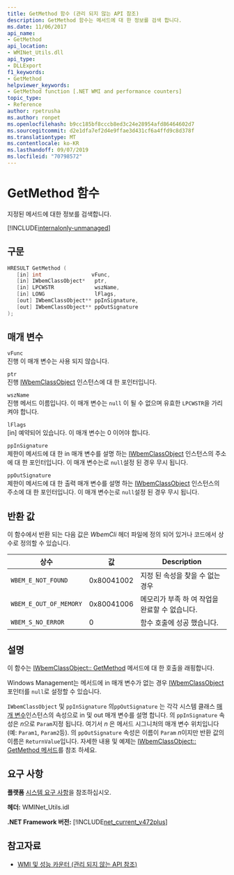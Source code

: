 ```yaml
---
title: GetMethod 함수 (관리 되지 않는 API 참조)
description: GetMethod 함수는 메서드에 대 한 정보를 검색 합니다.
ms.date: 11/06/2017
api_name:
- GetMethod
api_location:
- WMINet_Utils.dll
api_type:
- DLLExport
f1_keywords:
- GetMethod
helpviewer_keywords:
- GetMethod function [.NET WMI and performance counters]
topic_type:
- Reference
author: rpetrusha
ms.author: ronpet
ms.openlocfilehash: b9cc185bf8cccb8ed3c24e28954afd86464602d7
ms.sourcegitcommit: d2e1dfa7ef2d4e9ffae3d431cf6a4ffd9c8d378f
ms.translationtype: MT
ms.contentlocale: ko-KR
ms.lasthandoff: 09/07/2019
ms.locfileid: "70798572"
---
```

# <a name="getmethod-function"></a>GetMethod 함수

지정된 메서드에 대한 정보를 검색합니다.

[!INCLUDE[internalonly-unmanaged](../../../../includes/internalonly-unmanaged.md)]

## <a name="syntax"></a>구문

```cpp
HRESULT GetMethod (
   [in] int                vFunc,
   [in] IWbemClassObject*   ptr,
   [in] LPCWSTR             wszName,
   [in] LONG                lFlags,
   [out] IWbemClassObject** ppInSignature,
   [out] IWbemClassObject** ppOutSignature
);
```

## <a name="parameters"></a>매개 변수

`vFunc`\
진행 이 매개 변수는 사용 되지 않습니다.

`ptr`\
진행 [IWbemClassObject](/windows/desktop/api/wbemcli/nn-wbemcli-iwbemclassobject) 인스턴스에 대 한 포인터입니다.

`wszName`\
진행 메서드 이름입니다. 이 매개 변수는 `null` 이 될 수 없으며 유효한 `LPCWSTR`을 가리켜야 합니다.

`lFlags`\
[in] 예약되어 있습니다. 이 매개 변수는 0 이어야 합니다.

`ppInSignature`\
제한이 메서드에 대 한 in 매개 변수를 설명 하는 [IWbemClassObject](/windows/desktop/api/wbemcli/nn-wbemcli-iwbemclassobject) 인스턴스의 주소에 대 한 포인터입니다. 이 매개 변수는로 `null`설정 된 경우 무시 됩니다.

`ppOutSignature`\
제한이 메서드에 대 한 출력 매개 변수를 설명 하는 [IWbemClassObject](/windows/desktop/api/wbemcli/nn-wbemcli-iwbemclassobject) 인스턴스의 주소에 대 한 포인터입니다. 이 매개 변수는로 `null`설정 된 경우 무시 됩니다.

## <a name="return-value"></a>반환 값

이 함수에서 반환 되는 다음 값은 *WbemCli* 헤더 파일에 정의 되어 있거나 코드에서 상수로 정의할 수 있습니다.

|상수  |값  |Description  |
|---------|---------|---------|
|`WBEM_E_NOT_FOUND` | 0x80041002 | 지정 된 속성을 찾을 수 없는 경우 |
|`WBEM_E_OUT_OF_MEMORY` | 0x80041006 | 메모리가 부족 하 여 작업을 완료할 수 없습니다. |
|`WBEM_S_NO_ERROR` | 0 | 함수 호출에 성공 했습니다.  |

## <a name="remarks"></a>설명

이 함수는 [IWbemClassObject:: GetMethod](/windows/desktop/api/wbemcli/nf-wbemcli-iwbemclassobject-getmethod) 메서드에 대 한 호출을 래핑합니다.

Windows Management는 메서드에 in 매개 변수가 없는 경우 [IWbemClassObject](/windows/desktop/api/wbemcli/nn-wbemcli-iwbemclassobject) 포인터를 `null`로 설정할 수 있습니다.

`IWbemClassObject` 및 `ppInSignature` 의`ppOutSignature` 는 각각 시스템 클래스 [매개 변수](/windows/desktop/WmiSdk/--parameters)인스턴스의 속성으로 in 및 out 매개 변수를 설명 합니다. 의 `ppInSignature` 속성은 *n*으로 `Param`지정 됩니다. 여기서 *n* 은 메서드 시그니처의 매개 변수 위치입니다 (예: `Param1`, `Param2`등). 의 `ppOutSignature` 속성은 이름이 `Param` *n*이지만 반환 값의 이름은 `ReturnValue`입니다. 자세한 내용 및 예제는 [IWbemClassObject:: GetMethod 메서드](/windows/desktop/api/wbemcli/nf-wbemcli-iwbemclassobject-getmethod)를 참조 하세요.

## <a name="requirements"></a>요구 사항

**플랫폼** [시스템 요구 사항](../../get-started/system-requirements.md)을 참조하십시오.

**헤더:** WMINet_Utils.idl

**.NET Framework 버전:** [!INCLUDE[net_current_v472plus](../../../../includes/net-current-v472plus.md)]

## <a name="see-also"></a>참고자료

- [WMI 및 성능 카운터 (관리 되지 않는 API 참조)](index.md)

